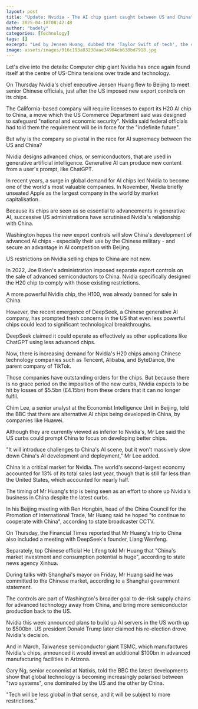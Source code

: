 ```yaml
---
layout: post
title: "Update: Nvidia - The AI chip giant caught between US and China"
date: 2025-04-18T08:42:48
author: "badely"
categories: [Technology]
tags: []
excerpt: "Led by Jensen Huang, dubbed the 'Taylor Swift of tech', the chip giant has become pivotal in the race for AI supremacy."
image: assets/images/916c193a83230aae34904cb638bd7918.jpg
---
```


Let's dive into the details: Computer chip giant Nvidia has once again found itself at the centre of US-China tensions over trade and technology.

On Thursday Nvidia's chief executive Jensen Huang flew to Beijing to meet senior Chinese officials, just after the US imposed new export controls on its chips.

The California-based company will require licenses to export its H20 AI chip to China, a move which the US Commerce Department said was designed to safeguard "national and economic security". Nvidia said federal officials had told them the requirement will be in force for the "indefinite future".

But why is the company so pivotal in the race for AI supremacy between the US and China?

Nvidia designs advanced chips, or semiconductors, that are used in generative artificial intelligence. Generative AI can produce new content from a user's prompt, like ChatGPT.

In recent years, a surge in global demand for AI chips led Nvidia to become one of the world's most valuable companies. In November, Nvidia briefly unseated Apple as the largest company in the world by market capitalisation.

Because its chips are seen as so essential to advancements in generative AI, successive US administrations have scrutinised Nvidia's relationship with China.

Washington hopes the new export controls will slow China's development of advanced AI chips - especially their use by the Chinese military - and secure an advantage in AI competition with Beijing.

US restrictions on Nvidia selling chips to China are not new.

In 2022, Joe Biden's administration imposed separate export controls on the sale of advanced semiconductors to China. Nvidia specifically designed the H20 chip to comply with those existing restrictions.

A more powerful Nvidia chip, the H100, was already banned for sale in China.

However, the recent emergence of DeepSeek, a Chinese generative AI company, has prompted fresh concerns in the US that even less powerful chips could lead to significant technological breakthroughs.

DeepSeek claimed it could operate as effectively as other applications like ChatGPT using less advanced chips. 

Now, there is increasing demand for Nvidia's H20 chips among Chinese technology companies such as Tencent, Alibaba, and ByteDance, the parent company of TikTok.

Those companies have outstanding orders for the chips. But because there is no grace period on the imposition of the new curbs, Nvidia expects to be hit by losses of $5.5bn (£4.15bn) from these orders that it can no longer fulfil.

Chim Lee, a senior analyst at the Economist Intelligence Unit in Beijing, told the BBC that there are alternative AI chips being developed in China, by companies like Huawei. 

Although they are currently viewed as inferior to Nvidia's, Mr Lee said the US curbs could prompt China to focus on developing better chips.

"It will introduce challenges to China's AI scene, but it won't massively slow down China's AI development and deployment," Mr Lee added.

China is a critical market for Nvidia. The world's second-largest economy accounted for 13% of its total sales last year,  though that is still far less than the United States, which accounted for nearly half.

The timing of Mr Huang's trip is being seen as an effort to shore up Nvidia's business in China despite the latest curbs.

In his Beijing meeting with Ren Hongbin, head of the China Council for the Promotion of International Trade, Mr Huang said he hoped "to continue to cooperate with China", according to state broadcaster CCTV.

On Thursday, the Financial Times reported that Mr Huang's trip to China also included a meeting with DeepSeek's founder, Liang Wenfeng.

Separately, top Chinese official He Lifeng told Mr Huang that "China's market investment and consumption potential is huge", according to state news agency Xinhua.

During talks with Shanghai's mayor on Friday, Mr Huang said he was committed to the Chinese market, according to a Shanghai government statement.

The controls are part of Washington's broader goal to de-risk supply chains for advanced technology away from China, and bring more semiconductor production back to the US.

Nvidia this week announced plans to build up AI servers in the US worth up to $500bn. US president Donald Trump later claimed his re-election drove Nvidia's decision.

And in March, Taiwanese semiconductor giant TSMC, which manufactures Nvidia's chips, announced it would invest an additional $100bn in advanced manufacturing facilities in Arizona.

Gary Ng, senior economist at Natixis, told the BBC the latest developments show that global technology is becoming increasingly polarised between "two systems", one dominated by the US and the other by China.

"Tech will be less global in that sense, and it will be subject to more restrictions."

